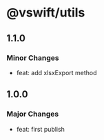 # @vswift/utils

## 1.1.0

### Minor Changes

- feat: add xlsxExport method

## 1.0.0

### Major Changes

- feat: first publish

